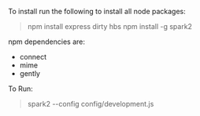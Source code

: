 To install run the following to install all node packages:

> npm install express dirty hbs
> npm install -g spark2

npm dependencies are:

 * connect
 * mime
 * gently

To Run:

> spark2 --config config/development.js

